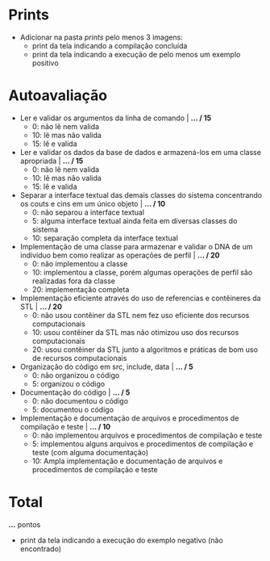  # Prints
 - Adicionar na pasta *prints* pelo menos 3 imagens:
   - print da tela indicando a compilação concluída
   - print da tela indicando a execução de pelo menos um exemplo positivo

# Autoavaliação
- Ler e validar os argumentos da linha de comando | **... / 15**
  - 0: não lê nem valida 
  - 10: lê mas não valida 
  - 15: lê e valida
- Ler e validar os dados da base de dados e armazená-los em uma classe apropriada | **... / 15**
  - 0: não lê nem valida 
  - 10: lê mas não valida 
  - 15: lê e valida 
- Separar a interface textual das demais classes do sistema concentrando os couts e cins em um único objeto | **... / 10**
  - 0: não separou a interface textual 
  - 5: alguma interface textual ainda feita em diversas classes do sistema
  - 10: separação completa da interface textual
- Implementação de uma classe para armazenar e validar o DNA de um indivíduo bem como realizar as operações de perfil | **... / 20**
  - 0: não implementou a classe 
  - 10: implementou a classe, porém algumas operações de perfil são realizadas fora da classe 
  - 20: implementação completa
- Implementação eficiente através do uso de referencias e contêineres da STL | **... / 20**
  - 0: não usou contêiner da STL nem fez uso eficiente dos recursos computacionais
  - 10: usou contêiner da STL mas não otimizou uso dos recursos computacionais
  - 20: usou contêiner da STL junto a algoritmos e práticas de bom uso de recursos computacionais
- Organização do código em src, include, data | **... / 5**
  - 0: não organizou o código
  - 5: organizou o código 
- Documentação do código | **... / 5**
  - 0: não documentou o código
  - 5: documentou o código 
- Implementação e documentação de arquivos e procedimentos de compilação e teste | **... / 10**
  - 0: não implementou arquivos e procedimentos de compilação e teste
  - 5: implementou alguns arquivos e procedimentos de compilação e teste (com alguma documentação) 
  - 10: Ampla implementação e documentação de arquivos e procedimentos de compilação e teste
 
 # Total
 **...** pontos
 
  - print da tela indicando a execução do exemplo negativo (não encontrado)
 
